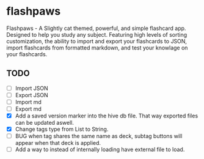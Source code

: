 # flashpaws

Flashpaws - A Slightly cat themed, powerful, and simple flashcard app. Designed to help you study any subject. Featuring high levels of sorting customization, the ability to import and export your flashcards to JSON, import flashcards from formatted markdown, and test your knowlage on your flashcards.

## TODO
- [ ] Import JSON
- [ ] Export JSON
- [ ] Import md
- [ ] Export md
- [x] Add a saved version marker into the hive db file. That way exported files can be updated aswell.
- [x] Change tags type from List<String> to String.
- [ ] BUG when tag shares the same name as deck, subtag buttons will appear when that deck is applied.
- [ ] Add a way to instead of internally loading have external file to load.
